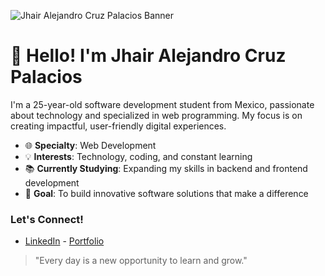 ![Jhair Alejandro Cruz Palacios Banner]([https://i0.wp.com/cuatrocirculos.com/wp-content/uploads/2022/02/WhatsApp-Image-2022-02-23-at-19.22.48.jpeg?ssl=1](https://giffiles.alphacoders.com/196/196058.gif))

# 👋 Hello! I'm Jhair Alejandro Cruz Palacios

I'm a 25-year-old software development student from Mexico, passionate about technology and specialized in web programming. My focus is on creating impactful, user-friendly digital experiences.

- 🌐 **Specialty**: Web Development
- 💡 **Interests**: Technology, coding, and constant learning
- 📚 **Currently Studying**: Expanding my skills in backend and frontend development
- 🎯 **Goal**: To build innovative software solutions that make a difference

### Let's Connect!
- [LinkedIn](https://www.linkedin.com/) - [Portfolio](https://www.yourportfolio.com/)

> "Every day is a new opportunity to learn and grow."

